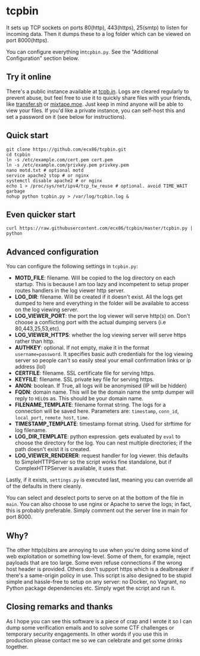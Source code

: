 # tcpbin

It sets up TCP sockets on ports 80(http), 443(https), 25(smtp) to listen for incoming data. Then it dumps these to a log folder which can be viewed on port 8000(https).

You can configure everything in`tcpbin.py`. See the "Additional Configuration" section below. 

## Try it online
There's a public instance available at [tcpb.in](https://tcpb.in:8000). Logs are cleared regularly to prevent abuse, but feel free to use it to quickly share files with your friends, like [transfer.sh](https://transfer.sh) or [mixtape.moe](https://mixtape.moe). Just keep in mind anyone will be able to view your files. If you'd like a private instance, you can self-host this and set a password on it (see below for instructions).

## Quick start
```
git clone https://github.com/ecx86/tcpbin.git
cd tcpbin
ln -s /etc/example.com/cert.pem cert.pem
ln -s /etc/example.com/privkey.pem privkey.pem
nano motd.txt # optional motd
service apache2 stop # or nginx
systemctl disable apache2 # or nginx
echo 1 > /proc/sys/net/ipv4/tcp_tw_reuse # optional. avoid TIME_WAIT garbage
nohup python tcpbin.py > /var/log/tcpbin.log &
```

## Even quicker start
```
curl https://raw.githubusercontent.com/ecx86/tcpbin/master/tcpbin.py | python
```

## Advanced configuration

You can configure the following settings in `tcpbin.py`:

- **MOTD_FILE**: filename. Will be copied to the log directory on each startup. This is because I am too lazy and incompetent to setup proper routes handlers in the log viewer http server.
- **LOG_DIR**: filename. Will be created if it doesn't exist. All the logs get dumped to here and everything in the folder will be available to access on the log viewing server.
- **LOG_VIEWER_PORT**: the port the log viewer will serve http(s) on. Don't choose a conflicting port with the actual dumping servers (i.e 80,443,25,53,etc).
- **LOG_VIEWER_HTTPS**: whether the log viewing server will serve https rather than http.
- **AUTHKEY**: optional. If not empty, make it in the format `username=password`. It specifies basic auth credentials for the log viewing server so people can't so easily steal your email confirmation links or ip address (lol)
- **CERTFILE**: filename. SSL certificate file for serving https.
- **KEYFILE**: filename. SSL private key file for serving https.
- **ANON**: boolean. If True, all logs will be anonymised (IP will be hidden)
- **FQDN**: domain name. This will be the domain name the smtp dumper will reply to `HELO`s as. This should be your domain name.
- **FILENAME_TEMPLATE**: filename format string. The logs for a connection will be saved here. Parameters are: `timestamp`, `conn_id`, `local_port`, `remote_host`, `time`.
- **TIMESTAMP_TEMPLATE**: timestamp format string. Used for strftime for log filename.
- **LOG_DIR_TEMPLATE**: python expression. gets evaluated by `eval` to choose the directory for the log. You can nest multiple directories; if the path doesn't exist it is created.
- **LOG_VIEWER_RENDERER**: request handler for log viewer. this defaults to SimpleHTTPServer so the script works fine standalone, but if ComplexHTTPServer is available, it uses that.

Lastly, if it exists, `settings.py` is executed last, meaning you can override all of the defaults in there cleanly.

You can select and deselect ports to serve on at the bottom of the file in `main`.
You can also choose to use nginx or Apache to serve the logs; in fact, this is probably preferable. Simply comment out the server line in main for port 8000.

## Why?

The other http(s)bins are annoying to use when you're doing some kind of web exploitation or something low-level. Some of them, for example, reject payloads that are too large. Some even refuse connections if the wrong host header is provided. Others don't support https which is a dealbreaker if there's a same-origin policy in use. This script is also designed to be stupid simple and hassle-free to setup on any server: no Docker, no Vagrant, no Python package dependencies etc. Simply wget the script and run it.

## Closing remarks and thanks

As I hope you can see this software is a piece of crap and I wrote it so I can dump some  verification emails and to solve some CTF challenges or temporary security engagements. In other words if you use this in production please contact me so we can celebrate and get some drinks together.
